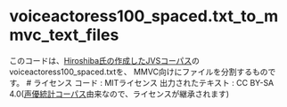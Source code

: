 # voiceactoress100_spaced.txt_to_mmvc_text_files
このコードは、[Hiroshiba氏の作成したJVSコーパス](https://github.com/Hiroshiba/jvs_hiho)のvoiceactoress100_spaced.txtを、   MMVC向けにファイルを分割するものです。   # ライセンス コード : MITライセンス   出力されたテキスト : CC BY-SA 4.0([声優統計コーパス](https://voice-statistics.github.io/)由来なので、ライセンスが継承されます)  
